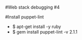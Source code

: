 #Web stack debugging #4

#Install puppet-lint
- $ apt-get install -y ruby
- $ gem install puppet-lint -v 2.1.1
